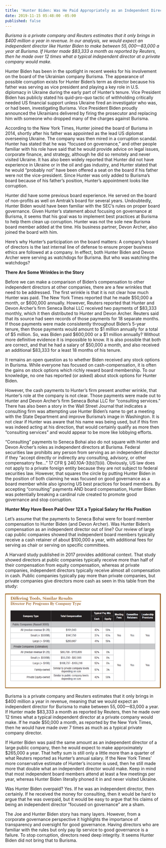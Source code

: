 ```yaml
---
title: 'Hunter Biden: Was He Paid Appropriately as an Independent Director?'
date: 2019-11-15 05:48:00 -05:00
published: false
---
```


*Burisma is a private company and Reuters estimates that it only brings in $400 million a year in revenue.  In our analysis, we would expect an independent director like Hunter Biden to make between $55,000—$83,000 a year at Burisma.  If Hunter made $83,333 a month as reported by Reuters, then he made over 12 times what a typical independent director at a private company would make.* 

Hunter Biden has been in the spotlight in recent weeks for his involvement on the board of the Ukrainian company Burisma.   The appearance of possible corruption exists for Hunter Biden’s term as director because his father was serving as vice president and playing a key role in U.S. diplomacy in Ukraine during the early part of Hunter’s tenure.  Vice President Biden has publicly stated his quid-pro-quo tactic of withholding critically needed US financial support unless Ukraine fired an investigator who was, or had been, investigating Burisma.  Vice President Biden proudly announced the Ukrainians delivered by firing the prosecutor and replacing him with someone who dropped many of the charges against Burisma.
  
According to the New York Times, Hunter joined the board of Burisma in 2014, shortly after his father was appointed as the lead US diplomat overseeing Ukraine.  The company was then mired in a corruption scandal.  Hunter has stated that he was “focused on governance,” and other people familiar with his role have said that he would provide advice on legal issues, corporate finance, and strategy, although he did so remotely and never visited Ukraine.   It has also been widely reported that Hunter did not have experience in Ukraine or in the oil and gas industry, and Hunter stated that he would “probably not” have been offered a seat on the board if his father were not the vice-president.  Since Hunter was only added to Burisma’s board because of his father’s position, Hunter’s appointment looks like corruption.

Hunter did have some previous board experience.  He served on the board of non-profits as well on Amtrak’s board for several years.  Undoubtedly, Hunter Biden would have been familiar with the SEC’s rules on proper board governance.  Given Hunter’s statement about focusing on governance at Burisma, it seems that his goal was to implement best practices at Burisma to help them clean up corruption.  Hunter was not the sole new Burisma board member added at the time.  His business partner, Devon Archer, also joined the board with him. 

Here’s why Hunter’s participation on the board matters:  A company’s board of directors is the last internal line of defense to ensure proper business ethics are followed at a company.  In effect, both Hunter Biden and Devon Archer were serving as watchdogs for Burisma.  But who was watching the watchdogs? 

**There Are Some Wrinkles in the Story**

Before we can make a comparison of Biden’s compensation to other independent directors at other companies, there are a few wrinkles that need to be addressed. The first wrinkle is that it is not clear how much Hunter was paid.  The New York Times reported that he made $50,000 a month, or $600,000 annually. However, Reuters reported that Hunter and Devon Archer’s firm Seneca Bohai LLC received two payments of $83,333 monthly, which it then distributed to Hunter and Devon Archer.  Reuters said that its source had seen records of those payments for 18 separate months.  If those payments were made consistently throughout Biden’s 5-year tenure, then those payments would amount to $1 million annually for a total of $5 million.   So, was Biden paid $600,000 or a $1 million annually?  Without more definitive evidence it is impossible to know. It is also possible that both are correct, and that he had a salary of $50,000 a month, and also received an additional $83,333 for a least 18 months of his tenure. 

It remains an open question as to whether Biden received any stock options in Burisma.  While everyone has focused on cash-compensation, it is often the gains on stock options which richly reward board membership.  To our knowledge, no one has reported (or asked) about stock options for Hunter Biden.

However, the cash payments to Hunter’s firm present another wrinkle, that Hunter’s role at the company is not clear.  Those payments were made out to Hunter and Devon Archer’s firm Seneca Bohai LLC for “consulting services.”  There has also been a story in the Wall Street Journal that indicates a consulting firm was attempting use Hunter Biden’s name to get a meeting with the State Department and improve Burisma’s image in Washington.  It is not clear if Hunter was aware that his name was being used, but if this firm was indeed acting at his direction, that would certainly qualify as more then “consulting services” and would appear to be more like lobbying efforts.

“Consulting” payments to Seneca Bohai also do not square with Hunter and Devon Archer’s roles as independent directors at Burisma.  Federal securities law prohibits any person from serving as an independent director if they “accept directly or indirectly any consulting, advisory, or other compensatory fee…” 17 CFR § 240.10A-3(b)(1)(ii).  Obviously, US law does not apply to a private foreign entity because they are not subject to federal securities law.  However, that squares the circle by putting Hunter Biden in the position of both claiming he was focused on good governance as a board member while also ignoring US best practices for board members.  By accepting “consulting” payments AND board compensation, Hunter Biden was potentially breaking a cardinal rule created to promote good governance and stop corruption.  

**Hunter May Have Been Paid Over 12X a Typical Salary for His Position**

Let’s assume that the payments to Seneca Bohai were for board member compensation to Hunter Biden (and Devon Archer).  Was Hunter Biden’s compensation as an independent director out of line? Our review of large cap public companies showed that independent board members typically receive a cash retainer of about $100,000 a year, with additional fees for serving as chair or serving on specific committees.  

A Harvard study published in 2017 provides additional context.  That study showed directors at public companies typically receive more than half of their compensation from equity compensation, whereas at private companies, independent directors typically receive almost all compensation in cash.  Public companies typically pay more than private companies, but private companies give directors more cash as seen in this table from the study:

![Biden image1.png](/uploads/Biden%20image1.png) 

Burisma is a private company and Reuters estimates that it only brings in $400 million a year in revenue, meaning that we would expect an independent director for Burisma to make between $55,000—$83,000 a year.  If Hunter made $83,333 a month as reported by Reuters, then he made over 12 times what a typical independent director at a private company would make.  If he made $50,000 a month, as reported by the New York Times, then he would have made over 7 times as much as a typical private company director.

If Hunter Biden was paid the same amount as an independent director of a large public company, then he would expect to make approximately $265,000 a year.  That hefty sum is still only a little more than a quarter of what Reuters reported as Hunter’s annual salary.  If the New York Times’ more conservative estimate of Hunter’s income is used, then he still made more that double what an independent director would make.   Keep in mind that most independent board members attend at least a few meetings per year, whereas Hunter Biden literally phoned it in and never visited Ukraine. 

Was Hunter Biden overpaid? Yes. If he was an independent director, then certainly. If he received the money for consulting, then it would be hard to argue that he was overpaid, but it would be easy to argue that his claims of being an independent director “focused on governance” are a sham.  

The Joe and Hunter Biden story has many layers.  However, from a corporate governance perspective it highlights the importance of transparency and oversight for good governance.  Having directors who are familiar with the rules but only pay lip service to good governance is a failure.  To stop corruption, directors need deep integrity.  It seems Hunter Biden did not bring that to Burisma. 
